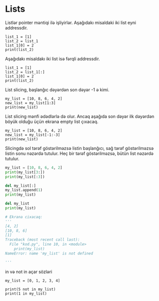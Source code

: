 # Lists

Listlər pointer məntiqi ilə işliyirlər. Aşağıdakı misaldaki iki list eyni addressdir.

```
list_1 = [1]
list_2 = list_1
list_1[0] = 2
print(list_2)
```

Aşağıdakı misaldakı iki list isə fərqli addressdir.

```
list_1 = [1]
list_2 = list_1[:]
list_1[0] = 2
print(list_2)
```

List slicing, başlanğıc dəyərdən son dəyər -1 ə kimi.

```
my_list = [10, 8, 6, 4, 2]
new_list = my_list[1:3]
print(new_list)
```

List slicing mənfi ədədlərlə də olur. Ancaq aşağıda son dəyər ilk dəyərdən böyük olduğu üçün ekrana empty list çıxacaq.

```
my_list = [10, 8, 6, 4, 2]
new_list = my_list[-1:-3]
print(new_list)
```

Slicingdə sol tərəf göstərilməzsə listin başlanğıcı, sağ tərəf göstərilməzsə listin sonu nəzərdə tutulur. Heç bir tərəf göstərilməzsə, bütün list nəzərdə tutulur.

```python
my_list = [10, 8, 6, 4, 2]
print(my_list[3:])
print(my_list[:3])

del my_list[:]
my_list.append(1)
print(my_list)

del my_list
print(my_list)

# Ekrana cixacaq:
'''
[4, 2]
[10, 8, 6]
[1]
Traceback (most recent call last):
  File "kod.py", line 10, in <module>
    print(my_list)
NameError: name 'my_list' is not defined

'''
```

in və not in açar sözləri

```
my_list = [0, 1, 2, 3, 4]

print(5 not in my_list)
print(1 in my_list)
```

